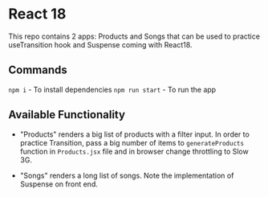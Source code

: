 # React 18

This repo contains 2 apps: Products and Songs that can be used to practice useTransition hook and Suspense coming with React18.

## Commands

`npm i` - To install dependencies
`npm run start` - To run the app

## Available Functionality

- "Products" renders a big list of products with a filter input. In order to practice Transition, pass a big number of items to `generateProducts` function in `Products.jsx` file and in browser change throttling to Slow 3G. 

- "Songs" renders a long list of songs. Note the implementation of Suspense on front end.